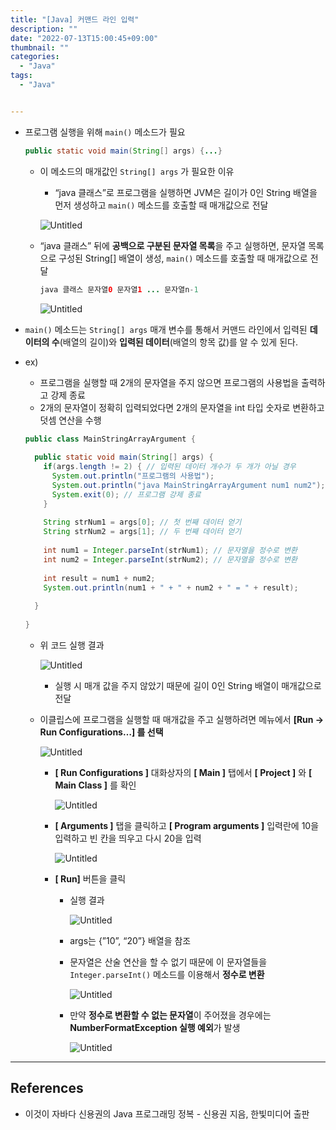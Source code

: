 ```yaml
---
title: "[Java] 커맨드 라인 입력"
description: ""
date: "2022-07-13T15:00:45+09:00"
thumbnail: ""
categories:
  - "Java"
tags:
  - "Java"


---
```

<!--more-->


- 프로그램 실행을 위해 `main()` 메소드가 필요
    
    ```java
    public static void main(String[] args) {...}
    ```
    
    - 이 메소드의 매개값인 `String[] args` 가 필요한 이유
        - “java 클래스”로 프로그램을 실행하면 JVM은 길이가 0인 String 배열을 먼저 생성하고 `main()` 메소드를 호출할 때 매개값으로 전달
        
        ![Untitled](/images/lang_java/referenceType/커맨드_라인_입력/Untitled.png)
        
    - “java 클래스” 뒤에 **공백으로 구분된 문자열 목록**을 주고 실행하면, 문자열 목록으로 구성된 String[] 배열이 생성, `main()` 메소드를 호출할 때 매개값으로 전달
            
        ```java
        java 클래스 문자열0 문자열1 ... 문자열n-1
        ```
            
        
        ![Untitled](/images/lang_java/referenceType/커맨드_라인_입력/Untitled%201.png)
        
- `main()` 메소드는 `String[] args` 매개 변수를 통해서 커맨드 라인에서 입력된 **데이터의 수**(배열의 길이)와 **입력된 데이터**(배열의 항목 값)를 알 수 있게 된다.
- ex)
  - 프로그램을 실행할 때 2개의 문자열을 주지 않으면 프로그램의 사용법을 출력하고 강제 종료
  - 2개의 문자열이 정확히 입력되었다면 2개의 문자열을 int 타입 숫자로 변환하고 덧셈 연산을 수행
            
  ```java
  public class MainStringArrayArgument {
            
    public static void main(String[] args) {
      if(args.length != 2) { // 입력된 데이터 개수가 두 개가 아닐 경우
        System.out.println("프로그램의 사용법");
        System.out.println("java MainStringArrayArgument num1 num2");
        System.exit(0); // 프로그램 강제 종료
      }
            		
      String strNum1 = args[0]; // 첫 번째 데이터 얻기
      String strNum2 = args[1]; // 두 번째 데이터 얻기
            		
      int num1 = Integer.parseInt(strNum1); // 문자열을 정수로 변환
      int num2 = Integer.parseInt(strNum2); // 문자열을 정수로 변환
            		
      int result = num1 + num2;
      System.out.println(num1 + " + " + num2 + " = " + result);
            
    }
            
  }
  ```
            
  - 위 코드 실행 결과
                
    ![Untitled](/images/lang_java/referenceType/커맨드_라인_입력/Untitled%202.png)
                
    - 실행 시 매개 값을 주지 않았기 때문에 길이 0인 String 배열이 매개값으로 전달
  - 이클립스에 프로그램을 실행할 때 매개값을 주고 실행하려면 메뉴에서 **[Run → Run Configurations…] 를 선택**
                
    ![Untitled](/images/lang_java/referenceType/커맨드_라인_입력/Untitled%203.png)
                
    - **[ Run Configurations ]** 대화상자의 **[ Main ]** 탭에서 **[ Project ]** 와 **[ Main Class ]** 를 확인
                    
      ![Untitled](/images/lang_java/referenceType/커맨드_라인_입력/Untitled%204.png)
                    
    - **[ Arguments ]** 탭을 클릭하고 **[ Program arguments ]** 입력란에 10을 입력하고 빈 칸을 띄우고 다시 20을 입력
                    
      ![Untitled](/images/lang_java/referenceType/커맨드_라인_입력/Untitled%205.png)
                    
    - **[ Run]** 버튼을 클릭
      - 실행 결과
                        
        ![Untitled](/images/lang_java/referenceType/커맨드_라인_입력/Untitled%206.png)
                        
      - args는 {”10”, “20”} 배열을 참조
      - 문자열은 산술 연산을 할 수 없기 때문에 이 문자열들을 `Integer.parseInt()` 메소드를 이용해서 **정수로 변환**
                        
        ![Untitled](/images/lang_java/referenceType/커맨드_라인_입력/Untitled%207.png)
                        
      - 만약 **정수로 변환할 수 없는 문자열**이 주어졌을 경우에는 **NumberFormatException 실행 예외**가 발생
                        
        ![Untitled](/images/lang_java/referenceType/커맨드_라인_입력/Untitled%208.png)
                        
        
---
        
## References
        
- 이것이 자바다 신용권의 Java 프로그래밍 정복 - 신용권 지음, 한빛미디어 출판